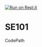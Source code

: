 [![Run on Repl.it](https://repl.it/badge/github/korchkovarthur/SE101)](https://repl.it/github/korchkovarthur/SE101)
# SE101
CodePath
